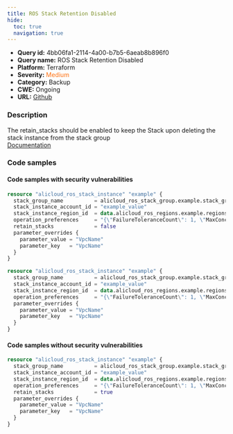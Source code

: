 ```yaml
---
title: ROS Stack Retention Disabled
hide:
  toc: true
  navigation: true
---
```


<style>
  .highlight .hll {
    background-color: #ff171742;
  }
  .md-content {
    max-width: 1100px;
    margin: 0 auto;
  }
</style>

-   **Query id:** 4bb06fa1-2114-4a00-b7b5-6aeab8b896f0
-   **Query name:** ROS Stack Retention Disabled
-   **Platform:** Terraform
-   **Severity:** <span style="color:#ff7213">Medium</span>
-   **Category:** Backup
-   **CWE:** Ongoing
-   **URL:** [Github](https://github.com/DataDog/kics/tree/master/assets/queries/terraform/alicloud/ros_stack_retention_disabled)

### Description
The retain_stacks should be enabled to keep the Stack upon deleting the stack instance from the stack group<br>
[Documentation](https://registry.terraform.io/providers/aliyun/alicloud/latest/docs/resources/ros_stack_instance#retain_stacks)

### Code samples
#### Code samples with security vulnerabilities
```tf title="Positive test num. 1 - tf file" hl_lines="6"
resource "alicloud_ros_stack_instance" "example" {
  stack_group_name          = alicloud_ros_stack_group.example.stack_group_name
  stack_instance_account_id = "example_value"
  stack_instance_region_id  = data.alicloud_ros_regions.example.regions.0.region_id
  operation_preferences     = "{\"FailureToleranceCount\": 1, \"MaxConcurrentCount\": 2}"
  retain_stacks             = false
  parameter_overrides {
    parameter_value = "VpcName"
    parameter_key   = "VpcName"
  }
}

```
```tf title="Positive test num. 2 - tf file" hl_lines="1"
resource "alicloud_ros_stack_instance" "example" {
  stack_group_name          = alicloud_ros_stack_group.example.stack_group_name
  stack_instance_account_id = "example_value"
  stack_instance_region_id  = data.alicloud_ros_regions.example.regions.0.region_id
  operation_preferences     = "{\"FailureToleranceCount\": 1, \"MaxConcurrentCount\": 2}"
  parameter_overrides {
    parameter_value = "VpcName"
    parameter_key   = "VpcName"
  }
}

```


#### Code samples without security vulnerabilities
```tf title="Negative test num. 1 - tf file"
resource "alicloud_ros_stack_instance" "example" {
  stack_group_name          = alicloud_ros_stack_group.example.stack_group_name
  stack_instance_account_id = "example_value"
  stack_instance_region_id  = data.alicloud_ros_regions.example.regions.0.region_id
  operation_preferences     = "{\"FailureToleranceCount\": 1, \"MaxConcurrentCount\": 2}"
  retain_stacks             = true
  parameter_overrides {
    parameter_value = "VpcName"
    parameter_key   = "VpcName"
  }
}

```
